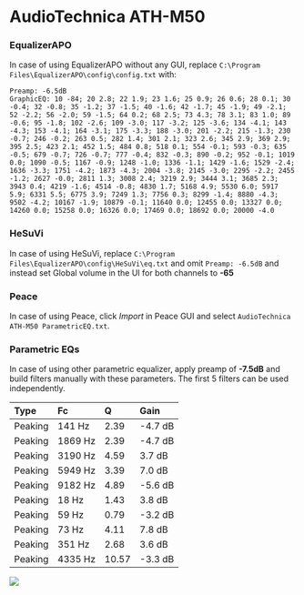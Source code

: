 # AudioTechnica ATH-M50

### EqualizerAPO
In case of using EqualizerAPO without any GUI, replace `C:\Program Files\EqualizerAPO\config\config.txt`
with:
```
Preamp: -6.5dB
GraphicEQ: 10 -84; 20 2.8; 22 1.9; 23 1.6; 25 0.9; 26 0.6; 28 0.1; 30 -0.4; 32 -0.8; 35 -1.2; 37 -1.5; 40 -1.6; 42 -1.7; 45 -1.9; 49 -2.1; 52 -2.2; 56 -2.0; 59 -1.5; 64 0.2; 68 2.5; 73 4.3; 78 3.1; 83 1.0; 89 -0.6; 95 -1.8; 102 -2.6; 109 -3.0; 117 -3.2; 125 -3.6; 134 -4.1; 143 -4.3; 153 -4.1; 164 -3.1; 175 -3.3; 188 -3.0; 201 -2.2; 215 -1.3; 230 -0.7; 246 -0.2; 263 0.5; 282 1.4; 301 2.1; 323 2.6; 345 2.9; 369 2.9; 395 2.5; 423 2.1; 452 1.5; 484 0.8; 518 0.1; 554 -0.1; 593 -0.3; 635 -0.5; 679 -0.7; 726 -0.7; 777 -0.4; 832 -0.3; 890 -0.2; 952 -0.1; 1019 0.0; 1090 -0.5; 1167 -0.9; 1248 -1.0; 1336 -1.1; 1429 -1.6; 1529 -2.4; 1636 -3.3; 1751 -4.2; 1873 -4.3; 2004 -3.8; 2145 -3.0; 2295 -2.2; 2455 -1.2; 2627 -0.0; 2811 1.3; 3008 2.4; 3219 2.9; 3444 3.1; 3685 2.3; 3943 0.4; 4219 -1.6; 4514 -0.8; 4830 1.7; 5168 4.9; 5530 6.0; 5917 5.9; 6331 5.5; 6775 3.9; 7249 1.3; 7756 0.3; 8299 -1.4; 8880 -4.3; 9502 -4.2; 10167 -1.9; 10879 -0.1; 11640 0.0; 12455 0.0; 13327 0.0; 14260 0.0; 15258 0.0; 16326 0.0; 17469 0.0; 18692 0.0; 20000 -4.0
```

### HeSuVi
In case of using HeSuVi, replace `C:\Program Files\EqualizerAPO\config\HeSuVi\eq.txt` and omit `Preamp:
-6.5dB` and instead set Global volume in the UI for both channels to **-65**

### Peace
In case of using Peace, click *Import* in Peace GUI and select `AudioTechnica ATH-M50 ParametricEQ.txt`.

### Parametric EQs
In case of using other parametric equalizer, apply preamp of **-7.5dB** and build filters manually with
these parameters. The first 5 filters can be used independently.

| Type    | Fc      |     Q | Gain    |
|:--------|:--------|:------|:--------|
| Peaking | 141 Hz  |  2.39 | -4.7 dB |
| Peaking | 1869 Hz |  2.39 | -4.7 dB |
| Peaking | 3190 Hz |  4.59 | 3.7 dB  |
| Peaking | 5949 Hz |  3.39 | 7.0 dB  |
| Peaking | 9182 Hz |  4.89 | -5.6 dB |
| Peaking | 18 Hz   |  1.43 | 3.8 dB  |
| Peaking | 59 Hz   |  0.79 | -3.2 dB |
| Peaking | 73 Hz   |  4.11 | 7.8 dB  |
| Peaking | 351 Hz  |  2.68 | 3.6 dB  |
| Peaking | 4335 Hz | 10.57 | -3.3 dB |

![](https://raw.githubusercontent.com/jaakkopasanen/AutoEq/master/results/headphonecom/sbaf-serious/AudioTechnica%20ATH-M50/AudioTechnica%20ATH-M50.png)